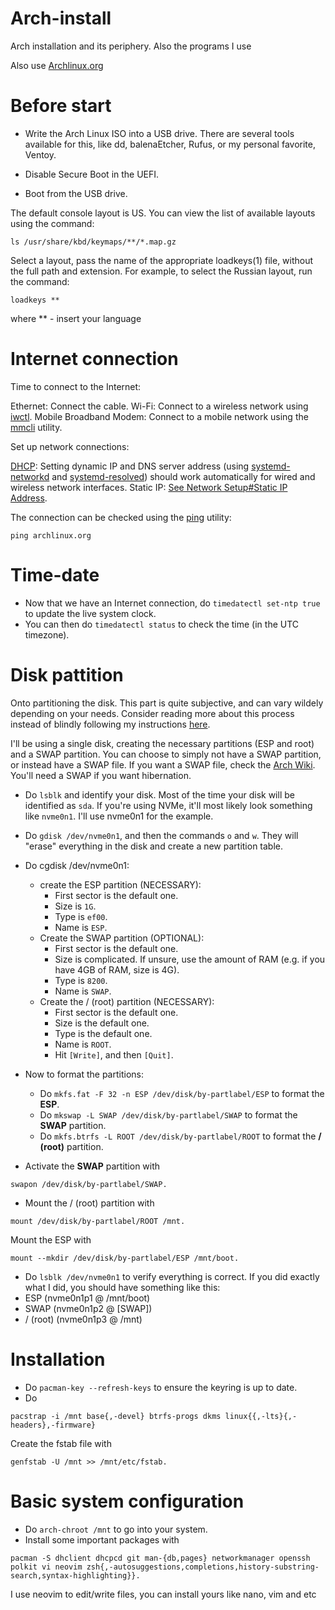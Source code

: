 # Arch-install
Arch installation and its periphery. Also the programs I use

Also use [Archlinux.org](https://wiki.archlinux.org/title/installation_guide_(%D0%A0%D1%83%D1%81%D1%81%D0%BA%D0%B8%D0%B9))

# Before start

- Write the Arch Linux ISO into a USB drive. There are several tools available for this, like dd, balenaEtcher, Rufus, or my personal favorite, Ventoy.
- Disable Secure Boot in the UEFI.

- Boot from the USB drive.

The default console layout is US. You can view the list of available layouts using the command:

```
ls /usr/share/kbd/keymaps/**/*.map.gz
```

Select a layout, pass the name of the appropriate loadkeys(1) file, without the full path and extension. For example, to select the Russian layout, run the command:

`loadkeys **`

where ** - insert your language

# Internet connection

Time to connect to the Internet:

Ethernet: Connect the cable.
    Wi-Fi: Connect to a wireless network using [iwctl](https://wiki.archlinux.org/title/Iwd_(%D0%A0%D1%83%D1%81%D1%81%D0%BA%D0%B8%D0%B9)#iwctl).
    Mobile Broadband Modem: Connect to a mobile network using the [mmcli](https://wiki.archlinux.org/title/Mobile_broadband_modem#ModemManager) utility.

Set up network connections:

[DHCP](https://wiki.archlinux.org/title/Network_configuration_(%D0%A0%D1%83%D1%81%D1%81%D0%BA%D0%B8%D0%B9)#DHCP): Setting dynamic IP and DNS server address (using [systemd-networkd](https://wiki.archlinux.org/title/Systemd-networkd_(%D0%A0%D1%83%D1%81%D1%81%D0%BA%D0%B8%D0%B9)) and [systemd-resolved](https://wiki.archlinux.org/title/Systemd-resolved_(%D0%A0%D1%83%D1%81%D1%81%D0%BA%D0%B8%D0%B9))) should work automatically for wired and wireless network interfaces.
Static IP: [See Network Setup#Static IP Address](https://wiki.archlinux.org/title/%D0%9D%D0%B0%D1%81%D1%82%D1%80%D0%BE%D0%B9%D0%BA%D0%B0_%D1%81%D0%B5%D1%82%D0%B8#%D0%A1%D1%82%D0%B0%D1%82%D0%B8%D1%87%D0%B5%D1%81%D0%BA%D0%B8%D0%B9_IP-%D0%B0%D0%B4%D1%80%D0%B5%D1%81).

The connection can be checked using the [ping](https://wiki.archlinux.org/title/Network_configuration_(%D0%A0%D1%83%D1%81%D1%81%D0%BA%D0%B8%D0%B9)#Ping) utility:

```
ping archlinux.org
```

# Time-date


- Now that we have an Internet connection, do `timedatectl set-ntp true` to update the live system clock.
- You can then do `timedatectl status` to check the time (in the UTC timezone).

# Disk pattition

Onto partitioning the disk. This part is quite subjective, and can vary wildely depending on your needs. Consider reading more about this process instead of blindly following my instructions [here](https://wiki.archlinux.org/title/Arch_boot_process).

I'll be using a single disk, creating the necessary partitions (ESP and root) and a SWAP partition. You can choose to simply not have a SWAP partition, or instead have a SWAP file. If you want a SWAP file, check the [Arch Wiki](https://wiki.archlinux.org/title/Swap#Swap_file). You'll need a SWAP if you want hibernation.

- Do `lsblk` and identify your disk. Most of the time your disk will be identified as `sda`. If you're using NVMe, it'll most likely look something like `nvme0n1`. I'll use nvme0n1 for the example.
- Do `gdisk /dev/nvme0n1`, and then the commands `o` and `w`. They will "erase" everything in the disk and create a new partition table.
- Do cgdisk /dev/nvme0n1:
  - create the ESP partition (NECESSARY):
    - First sector is the default one.
    - Size is `1G`.
    - Type is `ef00`.
    - Name is `ESP`.
  - Create the SWAP partition (OPTIONAL):
    - First sector is the default one.
    - Size is complicated. If unsure, use the amount of RAM (e.g. if you have 4GB of RAM, size is 4G).
    - Type is `8200`.
    - Name is `SWAP`.
  - Create the / (root) partition (NECESSARY):
    - First sector is the default one.
    - Size is the default one.
    - Type is the default one.
    - Name is `ROOT`.
    - Hit `[Write]`, and then `[Quit]`.

- Now to format the partitions:
  - Do `mkfs.fat -F 32 -n ESP /dev/disk/by-partlabel/ESP` to format the **ESP**.
  - Do `mkswap -L SWAP /dev/disk/by-partlabel/SWAP` to format the **SWAP** partition.
  - Do `mkfs.btrfs -L ROOT /dev/disk/by-partlabel/ROOT` to format the **/ (root)** partition.

- Activate the **SWAP** partition with 
```
swapon /dev/disk/by-partlabel/SWAP.
```
- Mount the / (root) partition with
```
mount /dev/disk/by-partlabel/ROOT /mnt.
```
Mount the ESP with 
```
mount --mkdir /dev/disk/by-partlabel/ESP /mnt/boot.
```
- Do `lsblk /dev/nvme0n1` to verify everything is correct. If you did exactly what I did, you should have something like this:
- ESP (nvme0n1p1 @ /mnt/boot)
- SWAP (nvme0n1p2 @ [SWAP])
- / (root) (nvme0n1p3 @ /mnt)

 # Installation

- Do `pacman-key --refresh-keys` to ensure the keyring is up to date.
- Do
```
pacstrap -i /mnt base{,-devel} btrfs-progs dkms linux{{,-lts}{,-headers},-firmware}
```

Create the fstab file with 
```
genfstab -U /mnt >> /mnt/etc/fstab.
```

# Basic system configuration


- Do `arch-chroot /mnt` to go into your system.
- Install some important packages with
```
pacman -S dhclient dhcpcd git man-{db,pages} networkmanager openssh polkit vi neovim zsh{,-autosuggestions,completions,history-substring-search,syntax-highlighting}}.

```
I use neovim to edit/write files, you can install yours like nano, vim and etc





